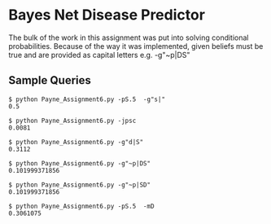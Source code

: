 # Bayes Net Disease Predictor

The bulk of the work in this assignment was put into solving conditional probabilities. Because of the way it was implemented, given beliefs must be true and are provided as capital letters e.g. -g"~p|DS"

## Sample Queries

```
$ python Payne_Assignment6.py -pS.5  -g"s|"
0.5

$ python Payne_Assignment6.py -jpsc
0.0081

$ python Payne_Assignment6.py -g"d|S"
0.3112

$ python Payne_Assignment6.py -g"~p|DS"
0.101999371856

$ python Payne_Assignment6.py -g"~p|SD"
0.101999371856

$ python Payne_Assignment6.py -pS.5  -mD
0.3061075
```